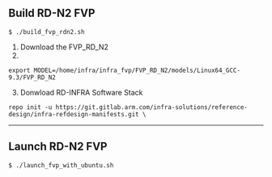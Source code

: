 ## Build RD-N2 FVP

```
$ ./build_fvp_rdn2.sh
```

1. Download the FVP_RD_N2
2. 
```
export MODEL=/home/infra/infra_fvp/FVP_RD_N2/models/Linux64_GCC-9.3/FVP_RD_N2
```

3. Donwload RD-INFRA Software Stack
```
repo init -u https://git.gitlab.arm.com/infra-solutions/reference-design/infra-refdesign-manifests.git \
```

---
## Launch RD-N2 FVP

```
$ ./launch_fvp_with_ubuntu.sh
```
